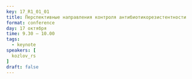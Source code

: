 ```yaml
---
key: 17_R1_01_01
title: Перспективные направления контроля антибиотикорезистентности
format: conference
day: 17 октября
time: 9.30 – 10.00
tags:
  - keynote
speakers: [
  kozlov_rs
]
draft: false
---
```

